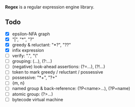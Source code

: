 **Regex** is a regular expression engine library.

## Todo

- [x] epsilon-NFA graph
- [x] "|", "\*", "?"
- [x] greedy & reluctant: "\*?", "??"
- [x] infix expression
- [ ] verify: ".", "\\"
- [ ] grouping: (...), (?:...)
- [ ] (negative) look-ahead assertions: (?=...), (?!...)
- [ ] token to mark greedy / reluctant / possessive
- [ ] possessive: "\*+", "?+"
- [ ] {m, n}
- [ ] named group & back-reference: (?P\<name\>...), (?P=name) 
- [ ] atomic group: (?>...)
- [ ] bytecode virtual machine

